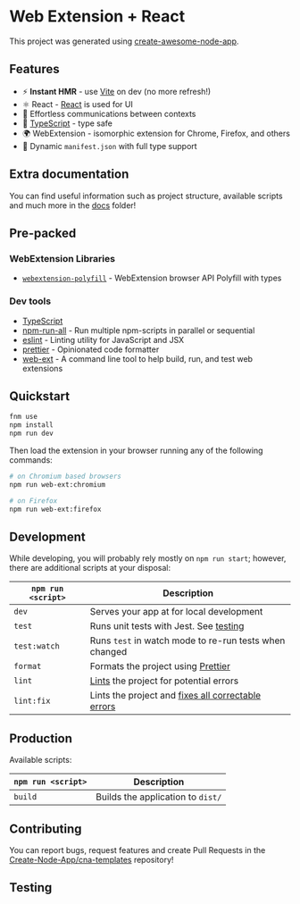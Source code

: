 # Web Extension + React

This project was generated using [create-awesome-node-app](https://www.npmjs.com/package/create-awesome-node-app).

## Features

- ⚡️ **Instant HMR** - use [Vite](https://vitejs.dev/) on dev (no more refresh!)
- ⚛ React - [React](https://reactjs.org/) is used for UI
- 💬 Effortless communications between contexts
- 🦾 [TypeScript](https://www.typescriptlang.org/) - type safe
- 🌍 WebExtension - isomorphic extension for Chrome, Firefox, and others
- 📃 Dynamic `manifest.json` with full type support

## Extra documentation

You can find useful information such as project structure, available scripts and much more in the [docs](./docs) folder!

## Pre-packed

### WebExtension Libraries

- [`webextension-polyfill`](https://github.com/mozilla/webextension-polyfill) - WebExtension browser API Polyfill with types

### Dev tools

- [TypeScript](https://www.typescriptlang.org/)
- [npm-run-all](https://github.com/mysticatea/npm-run-all) - Run multiple npm-scripts in parallel or sequential
- [eslint](https://eslint.org/) - Linting utility for JavaScript and JSX
- [prettier](https://prettier.io/) - Opinionated code formatter
- [web-ext](https://www.npmjs.com/package/web-ext) - A command line tool to help build, run, and test web extensions

## Quickstart

```sh
fnm use
npm install
npm run dev
```

Then load the extension in your browser running any of the following commands:

```sh
# on Chromium based browsers
npm run web-ext:chromium

# on Firefox
npm run web-ext:firefox
```

## Development

While developing, you will probably rely mostly on `npm run start`; however, there are additional scripts at your disposal:

| `npm run <script>` | Description                                                                                                             |
| ------------------ | ----------------------------------------------------------------------------------------------------------------------- |
| `dev`              | Serves your app at for local development                                                                                |
| `test`             | Runs unit tests with Jest. See [testing](#testing)                                                                      |
| `test:watch`       | Runs `test` in watch mode to re-run tests when changed                                                                  |
| `format`           | Formats the project using [Prettier](https://prettier.io/)                                                              |
| `lint`             | [Lints](http://stackoverflow.com/questions/8503559/what-is-linting) the project for potential errors                    |
| `lint:fix`         | Lints the project and [fixes all correctable errors](http://eslint.org/docs/user-guide/command-line-interface.html#fix) |

## Production

Available scripts:

| `npm run <script>` | Description                       |
| ------------------ | --------------------------------- |
| `build`            | Builds the application to `dist/` |

## Contributing

You can report bugs, request features and create Pull Requests in the [Create-Node-App/cna-templates](https://github.com/Create-Node-App/cna-templates) repository!

## Testing
